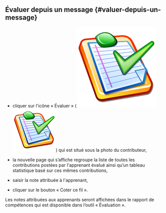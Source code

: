 ## Évaluer depuis un message {#valuer-depuis-un-message}

*   cliquer sur l&#039;icône « Évaluer » (![](../assets/image108.svg)![](../assets/image108.png)) qui est situé sous la photo du contributeur,

*   la nouvelle page qui s’affiche regroupe la liste de toutes les contributions postées par l&#039;apprenant évalué ainsi qu’un tableau statistique basé sur ces mêmes contributions,

*   saisir la note attribuée à l&#039;apprenant,

*   cliquer sur le bouton « Coter ce fil ».

Les notes attribuées aux apprenants seront affichées dans le rapport de compétences qui est disponible dans l’outil « Évaluation ».